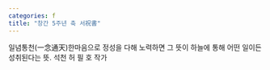 ```yaml
---
categories: f
title: "창간 5주년 축 서祝書"
---
```

일념통천(一念通天)한마음으로 정성을 다해 노력하면 그 뜻이 하늘에 통해 어떤 일이든 성취된다는 뜻. 석천 허 필 호 작가